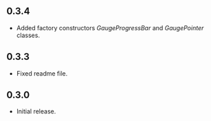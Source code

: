 ## 0.3.4

- Added factory constructors _GaugeProgressBar_ and _GaugePointer_ classes.

## 0.3.3

- Fixed readme file.

## 0.3.0

- Initial release.
